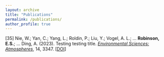 ```yaml
---
layout: archive
title: "Publications"
permalink: /publications/
author_profile: true
---
```


[35] Nie, W.; Yan, C.; Yang, L.; Roldin, P.; Liu, Y.; Vogel, A. L.; ... **Robinson, E.S.**; ... Ding, A. (2023). Testing testing title. *<u>Environmental Sciences: Atmospheres</u>*, 14, 3347. [[DOI](https://doi.org/10.1038/s41467-023-39066-4)]


<!-- {% if author.googlescholar %} -->
<!--   You can also find my articles on <u><a href="{{author.googlescholar}}">my Google Scholar profile</a>.</u> -->
<!-- {% endif %} -->
<!--  -->
<!-- {% include base_path %} -->
<!--  -->
<!-- {% for post in site.publications reversed %} -->
<!--   {% include archive-single.html %} -->
<!-- {% endfor %} -->
